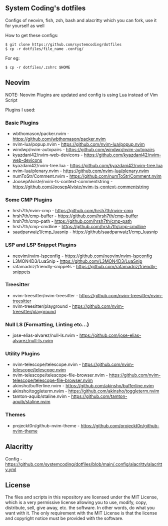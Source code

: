 ## System Coding's dotfiles
Configs of neovim, fish, zsh, bash and alacritty which you can fork, use it for yourself as well

How to get these configs:
```
$ git clone https://github.com/systemcoding/dotfiles 
$ cp -r dotfiles/file_name .config/ 
```
For eg:
```
$ cp -r dotfiles/.zshrc $HOME 
```

## Neovim
NOTE: Neovim Plugins are updated and config is using Lua instead of Vim Script


Plugins I used:
### Basic Plugins
* wbthomason/packer.nvim - https://github.com/wbthomason/packer.nvim
* nvim-lua/popup.nvim - https://github.com/nvim-lua/popup.nvim
* windwp/nvim-autopairs - https://github.com/windwp/nvim-autopairs
* kyazdani42/nvim-web-devicons - https://github.com/kyazdani42/nvim-web-devicons
* kyazdani42/nvim-tree.lua - https://github.com/kyazdani42/nvim-tree.lua
* nvim-lua/plenary.nvim - https://github.com/nvim-lua/plenary.nvim
* numToStr/Comment.nvim - https://github.com/numToStr/Comment.nvim
* JoosepAlviste/nvim-ts-context-commentstring - https://github.com/JoosepAlviste/nvim-ts-context-commentstring

### Some CMP Plugins
* hrsh7th/nvim-cmp - https://github.com/hrsh7th/nvim-cmp
* hrsh7th/cmp-buffer - https://github.com/hrsh7th/cmp-buffer
* hrsh7th/cmp-path - https://github.com/hrsh7th/cmp-path
* hrsh7th/cmp-cmdline - https://github.com/hrsh7th/cmp-cmdline
* saadparwaiz1/cmp_luasnip - https://github/saadparwaiz1/cmp_luasnip

### LSP and LSP Snippet Plugins
* neovim/nvim-lspconfig - https://github.com/neovim/nvim-lspconfig
* L3MON4D3/LuaSnip - https://github.com/L3MON4D3/LuaSnip
* rafamadriz/friendly-snippets - https://github.com/rafamadriz/friendly-snippets

### Treesitter
* nvim-treesitter/nvim-treesitter - https://github.com/nvim-treesitter/nvim-treesitter
* nvim-treesitter/playground - https://github.com/nvim-treesitter/playground

### Null LS (Formatting, Linting etc...)
* jose-elias-alvarez/null-ls.nvim - https://github.com/jose-elias-alvarez/null-ls.nvim

### Utility Plugins
* nvim-telescope/telescope.nvim - https://github.com/nvim-telescope/telescope.nvim
* nvim-telescope/telescope-file-browser.nvim - https://github.com/nvim-telescope/telescope-file-browser.nvim
* akinsho/bufferline.nvim - https://github.com/akinsho/bufferline.nvim
* akinsho/toggleterm.nvim - https://github.com/akinsho/toggleterm.nvim
* tamton-aquib/staline.nvim - https://github.com/tamton-aquib/staline.nvim

### Themes
* projeckt0n/github-nvim-theme - https://github.com/projeckt0n/github-nvim-theme

## Alacritty
Config - https://github.com/systemcoding/dotfiles/blob/main/.config/alacritty/alacritty.yml

## License
The files and scripts in this repository are licensed under the MIT License, which is a very permissive license allowing you to use, modify, copy, distribute, sell, give away, etc. the software. In other words, do what you want with it. The only requirement with the MIT License is that the license and copyright notice must be provided with the software.

